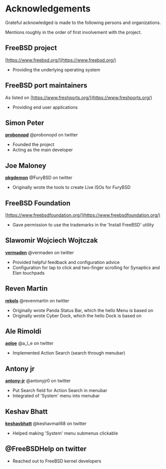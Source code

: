# Acknowledgements

Grateful acknowledged is made to the following persons and organizations.

Mentions roughly in the order of first involvement with the project.

## FreeBSD project
[https://www.freebsd.org/](https://www.freebsd.org/)
* Providing the underlying operating system

## FreeBSD port maintainers
As listed on [https://www.freshports.org/](https://www.freshports.org/)
* Providing end user applications

## Simon Peter
__[probonopd](https://github.com/probonopd)__
@probonopd on twitter
* Founded the project
* Acting as the main developer

## Joe Maloney
__[pkgdemon](https://github.com/pkgdemon)__
@FuryBSD on twitter
* Originally wrote the tools to create Live ISOs for FuryBSD

## FreeBSD Foundation
[https://www.freebsdfoundation.org/](https://www.freebsdfoundation.org/)
* Gave permission to use the trademarks in the 'Install FreeBSD' utility

## Slawomir Wojciech Wojtczak
__[vermaden](https://github.com/vermaden)__
@vermaden on twitter
* Provided helpful feedback and configuration advice
* Configuration for tap to click and two-finger scrolling for Synaptics and Elan touchpads

## Reven Martin
__[rekols](https://github.com/rekols)__
@revenmartin on twitter
* Originally wrote Panda Status Bar, which the hello Menu is based on
* Originally wrote Cyber Dock, which the hello Dock is based on

## Ale Rimoldi
__[aoloe](https://github.com/aoloe)__
@a_l_e on twitter
* Implemented Action Search (search through menubar)

## Antony jr
__[antony-jr](https://github.com/antony-jr)__
@antonyjr0 on twitter
* Put Search field for Action Search in menubar
* Integrated of 'System' menu into menubar

## Keshav Bhatt
__[keshavbhatt](https://github.com/keshavbhatt)__
@keshavmail68 on twitter
* Helped making 'System' menu submenus clickable

## @FreeBSDHelp on twitter
* Reached out to FreeBSD kernel developers
